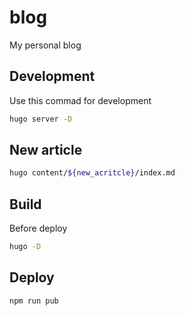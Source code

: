 # blog
My personal blog

## Development
Use this commad for development

```bash
hugo server -D
```

## New article

```bash
hugo content/${new_acritcle}/index.md
```

## Build
Before deploy

```bash
hugo -D
```

## Deploy

```bash
npm run pub
```
